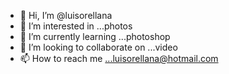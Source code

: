 - 👋 Hi, I’m @luisorellana
- 👀 I’m interested in ...photos
- 🌱 I’m currently learning ...photoshop
- 💞️ I’m looking to collaborate on ...video
- 📫 How to reach me ...luisorellana@hotmail.com

<!---
luisorellana/luisorellana is a ✨ special ✨ repository because its `README.md` (this file) appears on your GitHub profile.
You can click the Preview link to take a look at your changes.
--->
